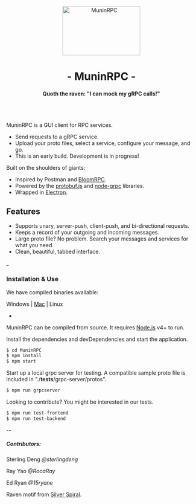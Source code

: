 <div align="center"><img src="https://images-na.ssl-images-amazon.com/images/I/515xyoCME2L._SX425_.jpg" width="206" height="130" title="MuninRPC"></div>
<h1 align="center">- MuninRPC -</h1>
<h4 align="center"><strong>Quoth the raven:</strong> "I can mock my gRPC calls!"</h4>

<br/>
<br/>

MuninRPC is a GUI client for RPC services.
  - Send requests to a gRPC service.
  - Upload your proto files, select a service, configure your message, and go.
  - This is an early build. Development is in progress! 
  

Built on the shoulders of giants:

  - Inspired by Postman and [BloomRPC](https://github.com/uw-labs/bloomrpc).
  - Powered by the [protobuf.js](https://github.com/protobufjs/protobuf.js) and [node-grpc](https://github.com/grpc/grpc-node) libraries.
  - Wrapped in [Electron](http://electronjs.org/). 

## Features

  - Supports unary, server-push, client-push, and bi-directional requests.
  - Keeps a record of your outgoing and incoming messages.
  - Large proto file? No problem. Search your messages and services for what you need.
  - Clean, beautiful, tabbed interface.


_


### Installation & Use

We have compiled binaries available:

Windows | [Mac](https://s3-us-west-1.amazonaws.com/elasticbeanstalk-us-west-1-763399177644/munin-rpc.zip) | Linux


-


MuninRPC can be compiled from source. It requires [Node.js](https://nodejs.org/) v4+ to run.

Install the dependencies and devDependencies and start the application.

```sh
$ cd MuninRPC
$ npm install
$ npm start
```

Start up a local grpc server for testing. A compatible sample proto file is included in "./__tests__/grpc-server/protos".

```sh
$ npm run grpcserver
```

Looking to contribute? You might be interested in our tests.

```sh
$ npm run test-frontend
$ npm run test-backend
```

-- 

##### Contributors:

Sterling Deng *@sterlingdeng* 

Ray Yao *@RocaRay*

Ed Ryan *@15ryane*

Raven motif from [Silver Spiral](https://www.zazzle.com/mbr/238845459138370735).
